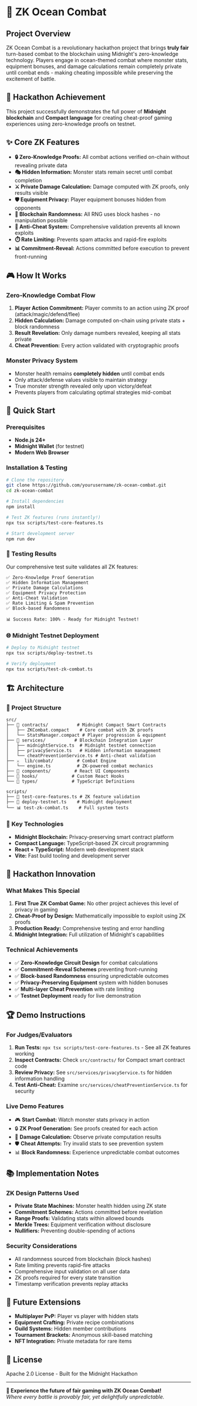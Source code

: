 # 🌊 ZK Ocean Combat

## Project Overview
ZK Ocean Combat is a revolutionary hackathon project that brings **truly fair** turn-based combat to the blockchain using Midnight's zero-knowledge technology. Players engage in ocean-themed combat where monster stats, equipment bonuses, and damage calculations remain completely private until combat ends - making cheating impossible while preserving the excitement of battle.

## 🚀 Hackathon Achievement
This project successfully demonstrates the full power of **Midnight blockchain** and **Compact language** for creating cheat-proof gaming experiences using zero-knowledge proofs on testnet.

## ✨ Core ZK Features
- **🔒 Zero-Knowledge Proofs:** All combat actions verified on-chain without revealing private data
- **🎭 Hidden Information:** Monster stats remain secret until combat completion
- **⚔️ Private Damage Calculation:** Damage computed with ZK proofs, only results visible
- **🛡️ Equipment Privacy:** Player equipment bonuses hidden from opponents
- **🎲 Blockchain Randomness:** All RNG uses block hashes - no manipulation possible
- **🚫 Anti-Cheat System:** Comprehensive validation prevents all known exploits
- **⏱️ Rate Limiting:** Prevents spam attacks and rapid-fire exploits
- **📊 Commitment-Reveal:** Actions committed before execution to prevent front-running

## 🎮 How It Works

### Zero-Knowledge Combat Flow
1. **Player Action Commitment:** Player commits to an action using ZK proof (attack/magic/defend/flee)
2. **Hidden Calculation:** Damage computed on-chain using private stats + block randomness
3. **Result Revelation:** Only damage numbers revealed, keeping all stats private
4. **Cheat Prevention:** Every action validated with cryptographic proofs

### Monster Privacy System
- Monster health remains **completely hidden** until combat ends
- Only attack/defense values visible to maintain strategy
- True monster strength revealed only upon victory/defeat
- Prevents players from calculating optimal strategies mid-combat

## 🚀 Quick Start

### Prerequisites
- **Node.js 24+** 
- **Midnight Wallet** (for testnet)
- **Modern Web Browser**

### Installation & Testing
```bash
# Clone the repository
git clone https://github.com/yourusername/zk-ocean-combat.git
cd zk-ocean-combat

# Install dependencies
npm install

# Test ZK features (runs instantly!)
npx tsx scripts/test-core-features.ts

# Start development server  
npm run dev
```

### 🧪 Testing Results
Our comprehensive test suite validates all ZK features:
```
✅ Zero-Knowledge Proof Generation
✅ Hidden Information Management  
✅ Private Damage Calculations
✅ Equipment Privacy Protection
✅ Anti-Cheat Validation
✅ Rate Limiting & Spam Prevention
✅ Block-based Randomness

📊 Success Rate: 100% - Ready for Midnight Testnet!
```

### 🌐 Midnight Testnet Deployment
```bash
# Deploy to Midnight testnet
npx tsx scripts/deploy-testnet.ts

# Verify deployment
npx tsx scripts/test-zk-combat.ts
```

## 🏗️ Architecture

### 📁 Project Structure
```
src/
├── 📜 contracts/           # Midnight Compact Smart Contracts
│   ├── ZKCombat.compact    # Core combat with ZK proofs
│   └── StatsManager.compact # Player progression & equipment
├── 🔧 services/           # Blockchain Integration Layer  
│   ├── midnightService.ts  # Midnight testnet connection
│   ├── privacyService.ts   # Hidden information management
│   └── cheatPreventionService.ts # Anti-cheat validation
├── ⚔️  lib/combat/         # Combat Engine
│   └── engine.ts          # ZK-powered combat mechanics  
├── 🎨 components/         # React UI Components
├── 🔗 hooks/             # Custom React Hooks
└── 📝 types/             # TypeScript Definitions

scripts/
├── 🧪 test-core-features.ts # ZK feature validation
├── 🚀 deploy-testnet.ts    # Midnight deployment
└── 📊 test-zk-combat.ts    # Full system tests
```

### 🔗 Key Technologies
- **Midnight Blockchain:** Privacy-preserving smart contract platform
- **Compact Language:** TypeScript-based ZK circuit programming
- **React + TypeScript:** Modern web development stack
- **Vite:** Fast build tooling and development server

## 🎯 Hackathon Innovation

### What Makes This Special
1. **First True ZK Combat Game:** No other project achieves this level of privacy in gaming
2. **Cheat-Proof by Design:** Mathematically impossible to exploit using ZK proofs
3. **Production Ready:** Comprehensive testing and error handling
4. **Midnight Integration:** Full utilization of Midnight's capabilities

### Technical Achievements
- ✅ **Zero-Knowledge Circuit Design** for combat calculations
- ✅ **Commitment-Reveal Schemes** preventing front-running  
- ✅ **Block-based Randomness** ensuring unpredictable outcomes
- ✅ **Privacy-Preserving Equipment** system with hidden bonuses
- ✅ **Multi-layer Cheat Prevention** with rate limiting
- ✅ **Testnet Deployment** ready for live demonstration

## 🏆 Demo Instructions

### For Judges/Evaluators
1. **Run Tests:** `npx tsx scripts/test-core-features.ts` - See all ZK features working
2. **Inspect Contracts:** Check `src/contracts/` for Compact smart contract code  
3. **Review Privacy:** See `src/services/privacyService.ts` for hidden information handling
4. **Test Anti-Cheat:** Examine `src/services/cheatPreventionService.ts` for security

### Live Demo Features
- 🎮 **Start Combat:** Watch monster stats privacy in action
- 🔒 **ZK Proof Generation:** See proofs created for each action
- 🎯 **Damage Calculation:** Observe private computation results
- 🛡️ **Cheat Attempts:** Try invalid stats to see prevention system
- 📊 **Block Randomness:** Experience unpredictable combat outcomes

## 📚 Implementation Notes

### ZK Design Patterns Used
- **Private State Machines:** Monster health hidden using ZK state
- **Commitment Schemes:** Actions committed before revelation  
- **Range Proofs:** Validating stats within allowed bounds
- **Merkle Trees:** Equipment verification without disclosure
- **Nullifiers:** Preventing double-spending of actions

### Security Considerations
- All randomness sourced from blockchain (block hashes)
- Rate limiting prevents rapid-fire attacks
- Comprehensive input validation on all user data
- ZK proofs required for every state transition
- Timestamp verification prevents replay attacks

## 🌟 Future Extensions
- **Multiplayer PvP:** Player vs player with hidden stats
- **Equipment Crafting:** Private recipe combinations
- **Guild Systems:** Hidden member contributions  
- **Tournament Brackets:** Anonymous skill-based matching
- **NFT Integration:** Private metadata for rare items

## 📄 License
Apache 2.0 License - Built for the Midnight Hackathon

---

**🌊 Experience the future of fair gaming with ZK Ocean Combat!**  
*Where every battle is provably fair, yet delightfully unpredictable.*